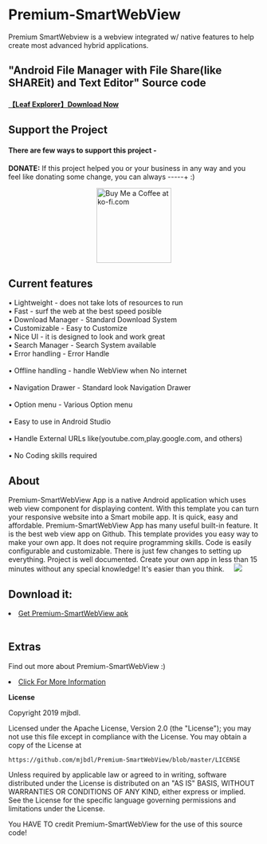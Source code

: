 # Premium-SmartWebView
Premium SmartWebview is a webview integrated w/ native features to help create most advanced hybrid applications.

## "Android File Manager with File Share(like SHAREit) and Text Editor" Source code
#### [【Leaf Explorer】Download Now](https://github.com/Shiv-Shambhu/Leaf-Explorer)

## Support the Project

#### There are few ways to support this project -

**DONATE:** If this project helped you or your business in any way and you feel like donating some change, you can always -----+ :)

<a href="http://paypal.me/premium813" target="_blank" title="Buy me a Coffee"><img width="150" style="border:0px;width:150px;display:block;margin:0 auto" src="https://github.com/mjbdl/Premium-SmartWebView/blob/master/app/donate-now-button-n-dim-300x162.jpg" border="0" alt="Buy Me a Coffee at ko-fi.com" /></a>

<h2> Current features </h2>
  &bull; Lightweight - does not take lots of resources to run
  <br>
  &bull; Fast - surf the web at the best speed posible
  <br>
  &bull; Download Manager - Standard Download System
  <br>
  &bull; Customizable - Easy to Customize
  <br>
  &bull; Nice UI - it is designed to look and work great
  <br>
  &bull; Search Manager - Search System available
  <br>
  &bull; Error handling - Error Handle
  <br>
<br>
  &bull; Offline handling - handle WebView when No internet
  <br>
<br>
  &bull; Navigation Drawer - Standard look Navigation Drawer
  <br>
<br>
  &bull; Option menu - Various Option menu
  <br>
<br>
  &bull; Easy to use in Android Studio
  <br>
 <br>
  &bull; Handle External URLs like(youtube.com,play.google.com, and others)
  <br>
<br>
  &bull; No Coding skills required
  <br>

## About
Premium-SmartWebView App is a native Android application which uses web view component for displaying content. With this template you can turn your responsive website into a Smart mobile app. It is quick, easy and affordable. Premium-SmartWebView App has many useful built-in feature. It is the best web view app on Github. This template provides you easy way to make your own app. It does not require programming skills. Code is easily configurable and customizable. There is just few changes to setting up everything. Project is well documented. Create your own app in less than 15 minutes without any special knowledge! It's easier than you think.  	&nbsp;	&nbsp;
<img src="https://github.com/mjbdl/Premium-SmartWebView/blob/master/app/src/main/res/mipmap-hdpi/ic_launcher.png"/>
<h2> Download it: </h2>
<li><a href="https://github.com/mjbdl/Premium-SmartWebView/blob/master/Premium-SmartWebView-master.apk">Get Premium-SmartWebView apk</a></li>
<br>
<h2> Extras </h2>
<p>Find out more about Premium-SmartWebView :) </p>
<li><a href="https://try-tolearn.blogspot.com/2019/09/premium-smartwebview.html">Click For More Information</a></li>
<p><b>License</b><p>
<p>Copyright 2019 mjbdl.</p>
Licensed under the Apache License, Version 2.0 (the "License");
you may not use this file except in compliance with the License.
You may obtain a copy of the License at

    https://github.com/mjbdl/Premium-SmartWebView/blob/master/LICENSE


Unless required by applicable law or agreed to in writing, software
distributed under the License is distributed on an "AS IS" BASIS,
WITHOUT WARRANTIES OR CONDITIONS OF ANY KIND, either express or implied.
See the License for the specific language governing permissions and
limitations under the License.

You HAVE TO credit Premium-SmartWebView for the use of this source code!
  
